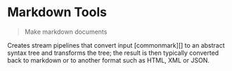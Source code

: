 # Markdown Tools

<? @include readme/badges.md ?>

> Make markdown documents

Creates stream pipelines that convert input [commonmark][] to an abstract syntax tree and transforms the tree; the result is then typically converted back to markdown or to another format such as HTML, XML or JSON.

<? @include {=readme}
      install.md
      features.md
      usage.md
      modules.md
      cli.md ?>

<? @exec mkapi index.js --level=2 --title=API ?>

<? @include {=readme}
      license.md
      links.md ?>
